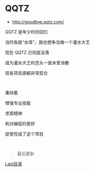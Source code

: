 # QQTZ

- http://goodbye.qqtz.com/

QQTZ 是年少时的回忆

当时各路“水怪”，我也想争当做一个灌水大王

现在 QQTZ 已彻底没落

成为灌水大王的念头一直未曾消散

现各项资源都非常契合

<br>

秉持着

增强专业技能

求索精神

和对编程的爱好

促使完成了这个项目

<br>

> 最后更新

[Last目录](./last)